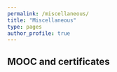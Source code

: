 ```yaml
---
permalink: /miscellaneous/
title: "Miscellaneous"
type: pages
author_profile: true
---
```

## MOOC and certificates
